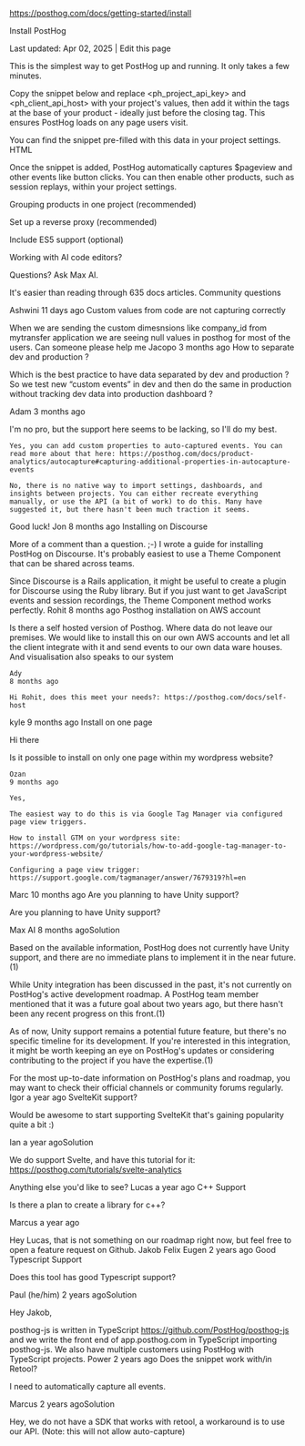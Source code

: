 https://posthog.com/docs/getting-started/install

Install PostHog

Last updated: Apr 02, 2025
|
Edit this page

This is the simplest way to get PostHog up and running. It only takes a few minutes.

Copy the snippet below and replace <ph_project_api_key> and <ph_client_api_host> with your project's values, then add it within the <head> tags at the base of your product - ideally just before the closing </head> tag. This ensures PostHog loads on any page users visit.

You can find the snippet pre-filled with this data in your project settings.
HTML

<script>
    !function(t,e){var o,n,p,r;e.__SV||(window.posthog=e,e._i=[],e.init=function(i,s,a){function g(t,e){var o=e.split(".");2==o.length&&(t=t[o[0]],e=o[1]),t[e]=function(){t.push([e].concat(Array.prototype.slice.call(arguments,0)))}}(p=t.createElement("script")).type="text/javascript",p.crossOrigin="anonymous",p.async=!0,p.src=s.api_host.replace(".i.posthog.com","-assets.i.posthog.com")+"/static/array.js",(r=t.getElementsByTagName("script")[0]).parentNode.insertBefore(p,r);var u=e;for(void 0!==a?u=e[a]=[]:a="posthog",u.people=u.people||[],u.toString=function(t){var e="posthog";return"posthog"!==a&&(e+="."+a),t||(e+=" (stub)"),e},u.people.toString=function(){return u.toString(1)+".people (stub)"},o="init capture register register_once register_for_session unregister unregister_for_session getFeatureFlag getFeatureFlagPayload isFeatureEnabled reloadFeatureFlags updateEarlyAccessFeatureEnrollment getEarlyAccessFeatures on onFeatureFlags onSessionId getSurveys getActiveMatchingSurveys renderSurvey canRenderSurvey getNextSurveyStep identify setPersonProperties group resetGroups setPersonPropertiesForFlags resetPersonPropertiesForFlags setGroupPropertiesForFlags resetGroupPropertiesForFlags reset get_distinct_id getGroups get_session_id get_session_replay_url alias set_config startSessionRecording stopSessionRecording sessionRecordingStarted captureException loadToolbar get_property getSessionProperty createPersonProfile opt_in_capturing opt_out_capturing has_opted_in_capturing has_opted_out_capturing clear_opt_in_out_capturing debug".split(" "),n=0;n<o.length;n++)g(u,o[n]);e._i.push([i,s,a])},e.__SV=1)}(document,window.posthog||[]);
    posthog.init('<ph_project_api_key>', {api_host: 'https://us.i.posthog.com'})
</script>

Once the snippet is added, PostHog automatically captures $pageview and other events like button clicks. You can then enable other products, such as session replays, within your project settings.

Grouping products in one project (recommended)

Set up a reverse proxy (recommended)

Include ES5 support (optional)

Working with AI code editors?

Questions? Ask Max AI.

It's easier than reading through 635 docs articles.
Community questions

Ashwini
11 days ago
Custom values from code are not capturing correctly

When we are sending the custom dimesnsions like company_id from mytransfer application we are seeing null values in posthog for most of the users. Can someone please help me
Jacopo
3 months ago
How to separate dev and production ?

Which is the best practice to have data separated by dev and production ? So we test new “custom events” in dev and then do the same in production without tracking dev data into production dashboard ?

Adam
3 months ago

I'm no pro, but the support here seems to be lacking, so I'll do my best.

    Yes, you can add custom properties to auto-captured events. You can read more about that here: https://posthog.com/docs/product-analytics/autocapture#capturing-additional-properties-in-autocapture-events

    No, there is no native way to import settings, dashboards, and insights between projects. You can either recreate everything manually, or use the API (a bit of work) to do this. Many have suggested it, but there hasn't been much traction it seems.

Good luck!
Jon
8 months ago
Installing on Discourse

More of a comment than a question. ;-) I wrote a guide for installing PostHog on Discourse. It's probably easiest to use a Theme Component that can be shared across teams.

Since Discourse is a Rails application, it might be useful to create a plugin for Discourse using the Ruby library. But if you just want to get JavaScript events and session recordings, the Theme Component method works perfectly.
Rohit
8 months ago
Posthog installation on AWS account

Is there a self hosted version of Posthog. Where data do not leave our premises. We would like to install this on our own AWS accounts and let all the client integrate with it and send events to our own data ware houses. And visualisation also speaks to our system

    Ady
    8 months ago

    Hi Rohit, does this meet your needs?: https://posthog.com/docs/self-host

kyle
9 months ago
Install on one page

Hi there

Is it possible to install on only one page within my wordpress website?

    Ozan
    9 months ago

    Yes,

    The easiest way to do this is via Google Tag Manager via configured page view triggers.

    How to install GTM on your wordpress site: https://wordpress.com/go/tutorials/how-to-add-google-tag-manager-to-your-wordpress-website/

    Configuring a page view trigger: https://support.google.com/tagmanager/answer/7679319?hl=en

Marc
10 months ago
Are you planning to have Unity support?

Are you planning to have Unity support?

Max AI
8 months agoSolution

Based on the available information, PostHog does not currently have Unity support, and there are no immediate plans to implement it in the near future.(1)

While Unity integration has been discussed in the past, it's not currently on PostHog's active development roadmap. A PostHog team member mentioned that it was a future goal about two years ago, but there hasn't been any recent progress on this front.(1)

As of now, Unity support remains a potential future feature, but there's no specific timeline for its development. If you're interested in this integration, it might be worth keeping an eye on PostHog's updates or considering contributing to the project if you have the expertise.(1)

For the most up-to-date information on PostHog's plans and roadmap, you may want to check their official channels or community forums regularly.
Igor
a year ago
SvelteKit support?

Would be awesome to start supporting SvelteKit that's gaining popularity quite a bit :)

Ian
a year agoSolution

We do support Svelte, and have this tutorial for it: https://posthog.com/tutorials/svelte-analytics

Anything else you'd like to see?
Lucas
a year ago
C++ Support

Is there a plan to create a library for c++?

Marcus
a year ago

Hey Lucas, that is not something on our roadmap right now, but feel free to open a feature request on Github.
Jakob Felix Eugen
2 years ago
Good Typescript Support

Does this tool has good Typescript support?

Paul
(he/him)
2 years agoSolution

Hey Jakob,

posthog-js is written in TypeScript https://github.com/PostHog/posthog-js and we write the front end of app.posthog.com in TypeScript importing posthog-js. We also have multiple customers using PostHog with TypeScript projects.
Power
2 years ago
Does the snippet work with/in Retool?

I need to automatically capture all events.

Marcus
2 years agoSolution

Hey, we do not have a SDK that works with retool, a workaround is to use our API. (Note: this will not allow auto-capture)

